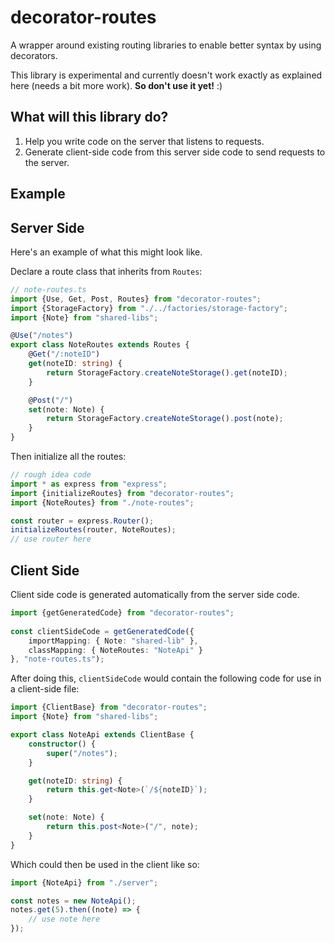 decorator-routes
================

A wrapper around existing routing libraries to enable better syntax by using decorators.

This library is experimental and currently doesn't work exactly as explained here (needs a bit more work). **So don't use it yet!** :)

## What will this library do?

1. Help you write code on the server that listens to requests.
2. Generate client-side code from this server side code to send requests to the server.

## Example

## Server Side

Here's an example of what this might look like.

Declare a route class that inherits from `Routes`:

```typescript
// note-routes.ts
import {Use, Get, Post, Routes} from "decorator-routes";
import {StorageFactory} from "./../factories/storage-factory";
import {Note} from "shared-libs";

@Use("/notes")
export class NoteRoutes extends Routes {
    @Get("/:noteID")
    get(noteID: string) {
        return StorageFactory.createNoteStorage().get(noteID);
    }

    @Post("/")
    set(note: Note) {
        return StorageFactory.createNoteStorage().post(note);
    }
}
```

Then initialize all the routes:

```typescript
// rough idea code
import * as express from "express";
import {initializeRoutes} from "decorator-routes";
import {NoteRoutes} from "./note-routes";

const router = express.Router();
initializeRoutes(router, NoteRoutes);
// use router here
```

## Client Side

Client side code is generated automatically from the server side code.

```typescript
import {getGeneratedCode} from "decorator-routes";
    
const clientSideCode = getGeneratedCode({
    importMapping: { Note: "shared-lib" },
    classMapping: { NoteRoutes: "NoteApi" }
}, "note-routes.ts");
```
    
After doing this, `clientSideCode` would contain the following code for use in a client-side file:

```typescript
import {ClientBase} from "decorator-routes";
import {Note} from "shared-libs";

export class NoteApi extends ClientBase {
    constructor() {
        super("/notes");
    }

    get(noteID: string) {
        return this.get<Note>(`/${noteID}`);
    }

    set(note: Note) {
        return this.post<Note>("/", note);
    }
}
```

Which could then be used in the client like so:

```typescript
import {NoteApi} from "./server";

const notes = new NoteApi();
notes.get(5).then((note) => {
    // use note here
});
```
